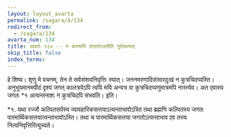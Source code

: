 ```yaml
---
layout: layout_avarta
permalink: /sagara/4/134
redirect_from:
  - /sagara/134
avarta_num: 134
title: आवर्तः १३४ -- न कस्यापि संसारोऽस्तीति गुरोरूतरम्
skip_title: false
index_terms: 
---
```


हे शिष्य।
शृणु मे वचनम्, तेन ते सर्वसंशयनिवृत्तिः स्यात्। जननमरणादिसंसारदुःखं
न कुत्रचिदप्यस्ति। अनुभूयमानमपीदं दृश्यं जगत् कालत्रयेऽपि त्वयि मयि
अन्यत्र वा कुत्रचिदप्यणुमात्रमपि नास्त्येव। अत एवास्य जगतः *१ अत्यन्तनाशः
न कुत्रचिदपि संभवति। इति।

<div class="footnote" markdown="1">
*१. यथा रज्जौ कल्पितसर्पस्य व्यावहारिकसत्तयाऽत्यन्ताभावोऽस्ति तथा ब्रह्मणि
कल्पितस्य जगतः पारमार्थिकसत्तयात्यन्ताभावोऽस्ति। तथा च पारमार्थिकसत्तया
जगतोऽत्यन्ताभाव एव तस्य नित्यनिवृत्तिरित्युच्यते।
</div>
